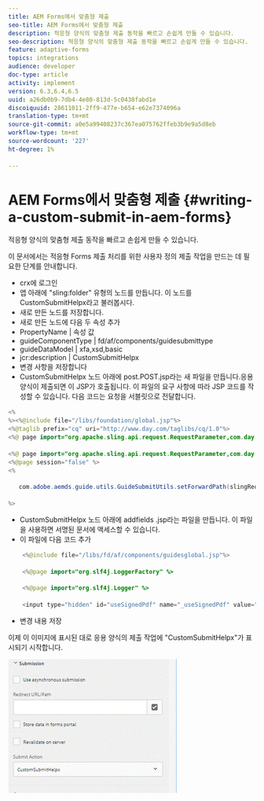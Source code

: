 ```yaml
---
title: AEM Forms에서 맞춤형 제출
seo-title: AEM Forms에서 맞춤형 제출
description: 적응형 양식의 맞춤형 제출 동작을 빠르고 손쉽게 만들 수 있습니다.
seo-description: 적응형 양식의 맞춤형 제출 동작을 빠르고 손쉽게 만들 수 있습니다.
feature: adaptive-forms
topics: integrations
audience: developer
doc-type: article
activity: implement
version: 6.3,6.4,6.5
uuid: a26db0b9-7db4-4e80-813d-5c0438fabd1e
discoiquuid: 28611011-2ff9-477e-b654-e62e7374096a
translation-type: tm+mt
source-git-commit: a0e5a99408237c367ea075762ffeb3b9e9a5d8eb
workflow-type: tm+mt
source-wordcount: '227'
ht-degree: 1%

---
```



# AEM Forms에서 맞춤형 제출 {#writing-a-custom-submit-in-aem-forms}

적응형 양식의 맞춤형 제출 동작을 빠르고 손쉽게 만들 수 있습니다.

이 문서에서는 적응형 Forms 제출 처리를 위한 사용자 정의 제출 작업을 만드는 데 필요한 단계를 안내합니다.

* crx에 로그인
* 앱 아래에 &quot;sling:folder&quot; 유형의 노드를 만듭니다. 이 노드를 CustomSubmitHelpx라고 불러봅시다.
* 새로 만든 노드를 저장합니다.
* 새로 만든 노드에 다음 두 속성 추가
* PropertyName       | 속성 값
* guideComponentType | fd/af/components/guidesubmittype
* guideDataModel     | xfa,xsd,basic
* jcr:description   | CustomSubmitHelpx
* 변경 사항을 저장합니다
* CustomSubmitHelpx 노드 아래에 post.POST.jsp라는 새 파일을 만듭니다.응용 양식이 제출되면 이 JSP가 호출됩니다. 이 파일의 요구 사항에 따라 JSP 코드를 작성할 수 있습니다. 다음 코드는 요청을 서블릿으로 전달합니다.

```java
<%
%><%@include file="/libs/foundation/global.jsp"%>
<%@taglib prefix="cq" uri="http://www.day.com/taglibs/cq/1.0"%>
<%@ page import="org.apache.sling.api.request.RequestParameter,com.day.cq.wcm.api.WCMMode,com.adobe.forms.common.submitutils.CustomParameterRequest,com.adobe.aemds.guide.submitutils.*" %>

<%@ page import="org.apache.sling.api.request.RequestParameter,com.day.cq.wcm.api.WCMMode" %>
<%@page session="false" %>
<%

   com.adobe.aemds.guide.utils.GuideSubmitUtils.setForwardPath(slingRequest,"/bin/storeafsubmission",null,null);

%>
```

* CustomSubmitHelpx 노드 아래에 addfields .jsp라는 파일을 만듭니다. 이 파일을 사용하면 서명된 문서에 액세스할 수 있습니다.
* 이 파일에 다음 코드 추가

```java
    <%@include file="/libs/fd/af/components/guidesglobal.jsp"%>

    <%@page import="org.slf4j.LoggerFactory" %>

    <%@page import="org.slf4j.Logger" %>

    <input type="hidden" id="useSignedPdf" name="_useSignedPdf" value=""/>;
```

* 변경 내용 저장

이제 이 이미지에 표시된 대로 응용 양식의 제출 작업에 &quot;CustomSubmitHelpx&quot;가 표시되기 시작합니다.

![사용자 지정 제출을 사용한 적응형 양식](assets/capture-2.gif)


